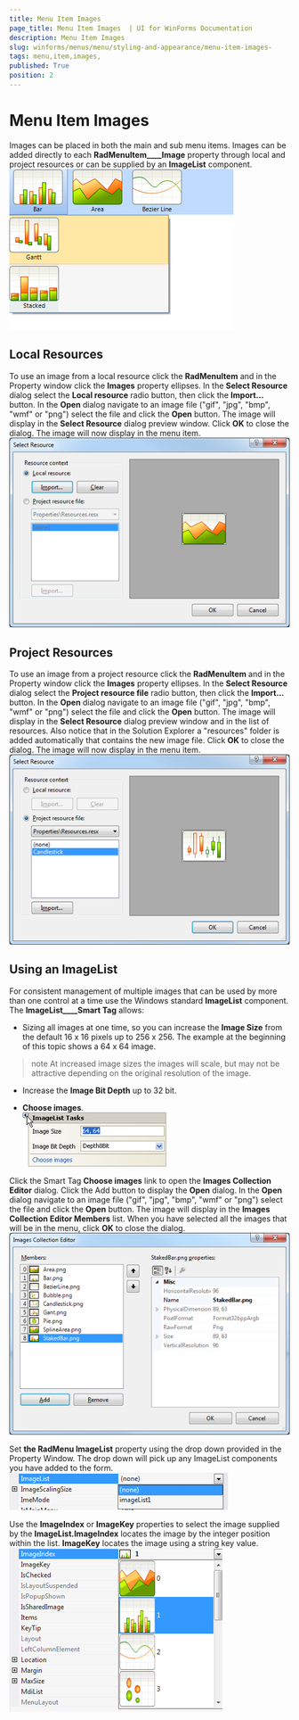 ```yaml
---
title: Menu Item Images 
page_title: Menu Item Images  | UI for WinForms Documentation
description: Menu Item Images 
slug: winforms/menus/menu/styling-and-appearance/menu-item-images-
tags: menu,item,images,
published: True
position: 2
---
```


# Menu Item Images 



Images can be placed in both the main and sub menu items. Images can be added directly to each __RadMenuItem____Image__ property through local and project resources or can be supplied by an __ImageList__ component.<br>![menus-menu-styling-and-appearance-menu-item-images 001](images/menus-menu-styling-and-appearance-menu-item-images001.png)

## Local Resources

To use an image from a local resource click the __RadMenuItem__ and in the Property window click the __Images__ property ellipses. In the __Select Resource__ dialog select the __Local resource__ radio button, then click the __Import...__ button. In the __Open__ dialog navigate to an image file ("gif", "jpg", "bmp", "wmf" or "png") select the file and click the __Open__ button. The image will display in the __Select Resource__ dialog preview window. Click __OK__ to close the dialog. The image will now display in the menu item.<br>![menus-menu-styling-and-appearance-menu-item-images 002](images/menus-menu-styling-and-appearance-menu-item-images002.png)

## Project Resources

To use an image from a project resource click the __RadMenuItem__ and in the Property window click the __Images__ property ellipses. In the __Select Resource__ dialog select the __Project resource file__ radio button, then click the __Import...__ button. In the __Open__ dialog navigate to an image file ("gif", "jpg", "bmp", "wmf" or "png") select the file and click the __Open__ button. The image will display in the __Select Resource__ dialog preview window and in the list of resources. Also notice that in the Solution Explorer a "resources" folder is added automatically that contains the new image file. Click __OK__ to close the dialog. The image will now display in the menu item.<br>![menus-menu-styling-and-appearance-menu-item-images 003](images/menus-menu-styling-and-appearance-menu-item-images003.png)

## Using an ImageList

For consistent management of multiple images that can be used by more than one control at a time use the Windows standard __ImageList__ component. The __ImageList____Smart Tag__ allows: 

* Sizing all images at one time, so you can increase the __Image Size__ from the default 16 x 16 pixels up to 256 x 256. The example at the beginning of this topic shows a 64 x 64 image.

>note At increased image sizes the images will scale, but may not be attractive depending on the original resolution of the image.
>

* Increase the __Image Bit Depth__ up to 32 bit.

* __Choose images__.<br>![menus-menu-styling-and-appearance-menu-item-images 004](images/menus-menu-styling-and-appearance-menu-item-images004.png)

Click the Smart Tag __Choose images__ link to open the __Images Collection Editor__ dialog. Click the Add button to display the __Open__ dialog. In the __Open__ dialog navigate to an image file ("gif", "jpg", "bmp", "wmf" or "png") select the file and click the __Open__ button. The image will display in the __Images Collection Editor Members__ list. When you have selected all the images that will be in the menu, click __OK__ to close the dialog.<br>![menus-menu-styling-and-appearance-menu-item-images 005](images/menus-menu-styling-and-appearance-menu-item-images005.png)

Set __the RadMenu ImageList__ property using the drop down provided in the Property Window. The drop down will pick up any ImageList components you have added to the form.<br>![menus-menu-styling-and-appearance-menu-item-images 006](images/menus-menu-styling-and-appearance-menu-item-images006.png)

Use the __ImageIndex__ or __ImageKey__ properties to select the image supplied by the __ImageList.ImageIndex__ locates the image by the integer position within the list. __ImageKey__ locates the image using a string key value.<br>![menus-menu-styling-and-appearance-menu-item-images 007](images/menus-menu-styling-and-appearance-menu-item-images007.png)
